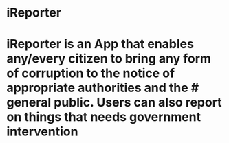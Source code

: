 # iReporter

#  iReporter is an App that enables any/every citizen to bring any form of corruption to the notice of appropriate authorities and the # general public. Users can also report on things that needs government intervention
